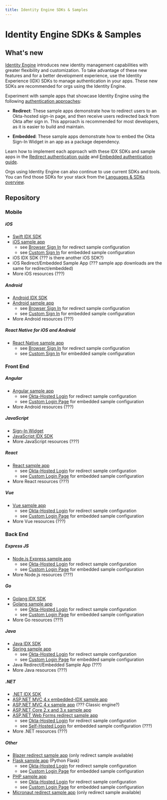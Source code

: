 ```yaml
---
title: Identity Engine SDKs & Samples
---
```


# Identity Engine SDKs & Samples

<ApiLifecycle access="ie" />

## What's new

[Identity Engine](/docs/concepts/ie-intro/) introduces new identity management capabilities with greater flexibility and customization. To take advantage of these new features and for a better development experience, use the Identity Experience (IDX) SDKs to manage authentication in your apps. These new SDKs are recommended for orgs using the Identity Engine.
<!-- Identity Engine introduces new capabilities and design patterns. To take advantage of these new features and provide a better development experience, new Okta Identity Experience (IDX) SDKs are available and recommended for orgs using Identity Engine. -->

Experiment with sample apps that showcase Identity Engine using the following [authentication approaches](/docs/concepts/redirect-vs-embedded/):
<!-- We also have new sample apps for you to experiment with Identity Engine authentication, for multiple authentication approaches: -->

* **Redirect**: These sample apps demonstrate how to redirect users to an Okta-hosted sign-in page, and then receive users redirected back from Okta after sign in. This approach is recommended for most developers, as it is easier to build and maintain.
<!--This approach is much easier to build and maintain, and is recommended for most developers.-->

* **Embedded**: These sample apps demonstrate how to embed the Okta Sign-In Widget in an app as a package dependency.

Learn how to implement each approach with these IDX SDKs and sample apps in the [Redirect authentication guide](/docs/guides/sampleapp-oie-redirectauth/) and [Embedded authentication guide](/docs/guides/oie-embedded-sdk-start-with-use-case/).

Orgs using Identity Engine can also continue to use current SDKs and tools. You can find those SDKs for your stack from the [Languages & SDKs overview](/code/).
<!-- Orgs using Identity Engine can also continue to use current SDKs and tools, including  Authentication, Management, and Hooks SDKs. You can find those SDKs for your stack from the Languages & SDKs overview. -->

## Repository

### Mobile

##### iOS

* [Swift IDX SDK](https://github.com/okta/okta-idx-swift) 
* [iOS sample app](https://github.com/okta/samples-ios)
	- see [Browser Sign In](https://github.com/okta/samples-ios/tree/master/browser-sign-in) for redirect sample configuration
	- see [Custom Sign In](https://github.com/okta/samples-ios/tree/master/custom-sign-in) for embedded sample configuration
* iOS IDX SDK (??? is there another iOS SDK?)
* iOS Redirect/Embedded Sample App (??? sample app downloads are the same for redirect/embedded)
* More iOS resources (???)

##### Android

* [Android IDX SDK](https://github.com/okta/okta-idx-android)
* [Android sample app](https://github.com/okta/samples-android)
	- see [Browser Sign In](https://github.com/okta/samples-android/tree/master/browser-sign-in) for redirect sample configuration
	- see [Custom Sign In](https://github.com/okta/samples-android/tree/master/custom-sign-in) for embedded sample configuration
* More Android resources (???)

##### React Native for iOS and Android

* [React Native sample app](https://github.com/okta/samples-js-react-native)
	- see [Browser Sign In](https://github.com/okta/samples-js-react-native/tree/master/browser-sign-in) for redirect sample configuration
	- see [Custom Sign In](https://github.com/okta/samples-js-react-native/tree/master/custom-sign-in) for embedded sample configuration

### Front End

##### Angular

* [Angular sample app](https://github.com/okta/samples-js-angular)
	- see [Okta-Hosted Login](https://github.com/okta/samples-js-angular/tree/master/okta-hosted-login) for redirect sample configuration
	- see [Custom Login Page](https://github.com/okta/samples-js-angular/tree/master/custom-login) for embedded sample configuration
* More Android resources (???)

##### JavaScript

* [Sign-In Widget](https://github.com/okta/okta-signin-widget)
* [JavaScript IDX SDK](https://github.com/okta/okta-idx-js)
* More JavaScript resources (???)

##### React

* [React sample app](https://github.com/okta/samples-js-react)
	- see [Okta-Hosted Login](https://github.com/okta/samples-js-react/tree/master/okta-hosted-login) for redirect sample configuration
	- see [Custom Login Page](https://github.com/okta/samples-js-react/tree/master/custom-login) for embedded sample configuration
* More React resources (???)

##### Vue

* [Vue sample app](https://github.com/okta/samples-js-vue)
	- see [Okta-Hosted Login](https://github.com/okta/samples-js-vue/tree/master/okta-hosted-login) for redirect sample configuration
	- see [Custom Login Page](https://github.com/okta/samples-js-vue/tree/master/custom-login) for embedded sample configuration
* More Vue resources (???)

### Back End

##### Express JS

* [Node.js Express sample app](https://github.com/okta/samples-nodejs-express-4)
	- see [Okta-Hosted Login](https://github.com/okta/samples-nodejs-express-4/tree/master/okta-hosted-login) for redirect sample configuration
	- see [Custom Login Page](https://github.com/okta/samples-nodejs-express-4/tree/master/custom-login) for embedded sample configuration
* More Node.js resources (???)

##### Go

* [Golang IDX SDK](https://github.com/okta/okta-idx-golang)
* [Golang sample app](https://github.com/okta/samples-golang)
	- see [Okta-Hosted Login](https://github.com/okta/samples-golang/tree/master/okta-hosted-login) for redirect sample configuration
	- see [Custom Login Page](https://github.com/okta/samples-golang/tree/master/custom-login) for embedded sample configuration
* More Go resources (???)

##### Java

* [Java IDX SDK](https://github.com/okta/okta-idx-java)
* [Spring sample app](https://github.com/okta/samples-java-spring)
	- see [Okta-Hosted Login](https://github.com/okta/samples-java-spring/tree/master/okta-hosted-login) for redirect sample configuration
	- see [Custom Login Page](https://github.com/okta/samples-java-spring/tree/master/custom-login) for embedded sample configuration
* Java Redirect/Embedded Sample App (???)
* More Java resources (???)

##### .NET

* [.NET IDX SDK](https://github.com/okta/okta-idx-dotnet)
* [ASP.NET MVC 4.x embedded-IDX sample app](https://github.com/okta/okta-idx-dotnet/tree/master/samples/samples-aspnet)
* [ASP.NET MVC 4.x sample app](https://github.com/okta/samples-aspnet) (??? Classic engine?)
* [ASP.NET Core 2.x and 3.x sample app](https://github.com/okta/samples-aspnetcore)
* [ASP.NET Web Forms redirect sample app](https://github.com/okta/samples-aspnet-webforms)
	- see [Okta-Hosted Login](https://github.com/okta/samples-aspnet-webforms/tree/master/okta-hosted-login) for redirect sample configuration
	- see [Self-Hosted Login](https://github.com/okta/samples-aspnet-webforms/tree/master/self-hosted-login) for embedded sample configuration (???)
* More .NET resources (???)

##### Other
* [Blazer redirect sample app](https://github.com/okta/samples-blazor) (only redirect sample available)
* [Flask sample app](https://github.com/okta/samples-python-flask) (Python Flask)
	- see [Okta-Hosted Login](https://github.com/okta/samples-python-flask/tree/master/okta-hosted-login) for redirect sample configuration
	- see [Custom Login Page](https://github.com/okta/samples-python-flask/tree/master/custom-login) for embedded sample configuration
* [PHP sample app](https://github.com/okta/samples-php)
	- see [Okta-Hosted Login](https://github.com/okta/samples-php/tree/develop/okta-hosted-login) for redirect sample configuration
	- see [Custom Login Page](https://github.com/okta/samples-php/tree/develop/custom-login) for embedded sample configuration
* [Micronaut redirect sample app](https://github.com/okta/samples-java-micronaut) (only redirect sample available)
